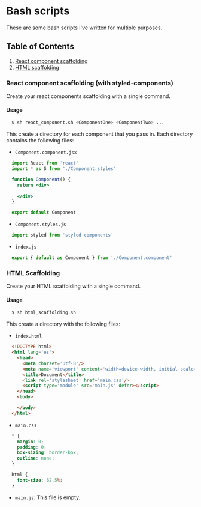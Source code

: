 # Bash scripts

These are some bash scripts I've written for multiple purposes.

## Table of Contents
1. [React component scaffolding](#react-component-scaffolding-with-styled-components)
2. [HTML scaffolding](#html-scaffolding)

### React component scaffolding (with styled-components)

Create your react components scaffolding with a single command.

#### Usage
```bash
  $ sh react_component.sh <ComponentOne> <ComponentTwo> ...
```

This create a directory for each component that you pass in. Each directory contains the following files:

- `Component.component.jsx`
```jsx
  import React from 'react'
  import * as S from './Component.styles'

  function Component() {
    return <div>
      
    </div>
  }

  export default Component
```

- `Component.styles.js`
```js
  import styled from 'styled-components'
```

- `index.js`
```js
  export { default as Component } from './Component.component'
```

### HTML Scaffolding

Create your HTML scaffolding with a single command.

#### Usage
```bash
  $ sh html_scaffolding.sh
```

This create a directory with the following files:

- `index.html`
```html
  <!DOCTYPE html>
  <html lang='es'>
    <head>
      <meta charset='utf-8'/>
      <meta name='viewport' content='width=device-width, initial-scale=1.0'/>
      <title>Document</title>
      <link rel='stylesheet' href='main.css'/>
      <script type='module' src='main.js' defer></script>
    </head>
    <body>

    </body>
  </html>
```

- `main.css`
```css
  * {
    margin: 0;
    padding: 0;
    box-sizing: border-box;
    outline: none;
  }

  html {
    font-size: 62.5%;
  }
```

- `main.js`: This file is empty.
